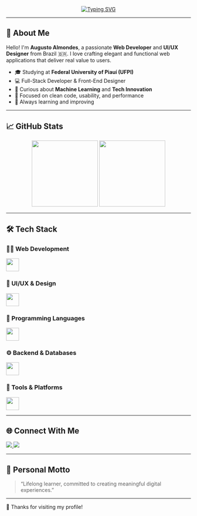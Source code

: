 <!-- Banner Animado -->
<div align="center">
  <a href="https://git.io/typing-svg">
    <img src="https://readme-typing-svg.herokuapp.com?font=Fira+Code&pause=1000&color=58A6FF&center=true&vCenter=true&multiline=true&width=600&height=100&lines=Welcome+to+my+GitHub!;I'm+Augusto+Almondes+%F0%9F%91%8B;Web+Developer+%7C+UI%2FUX+Designer+%7C+Tech+Enthusiast" alt="Typing SVG" />
  </a>
</div>

---

## 🚀 About Me

Hello! I'm **Augusto Almondes**, a passionate **Web Developer** and **UI/UX Designer** from Brazil 🇧🇷. I love crafting elegant and functional web applications that deliver real value to users.

- 🎓 Studying at **Federal University of Piauí (UFPI)**
- 💻 Full-Stack Developer & Front-End Designer
- 🧠 Curious about **Machine Learning** and **Tech Innovation**
- 🎯 Focused on clean code, usability, and performance
- 🌱 Always learning and improving

---

## 📈 GitHub Stats

<div align="center">
  <img height="180em" src="https://github-readme-stats.vercel.app/api?username=augustoalmondes&show_icons=true&theme=radical&hide_border=true" />
  <img height="180em" src="https://github-readme-stats.vercel.app/api/top-langs/?username=augustoalmondes&layout=compact&theme=radical&hide_border=true" />
</div>

---

## 🛠 Tech Stack

### 👨‍💻 Web Development
<div>
  <img src="https://skillicons.dev/icons?i=html,css,js,ts,react,vite,bootstrap" height="35" />
</div>

### 🎨 UI/UX & Design
<div>
  <img src="https://skillicons.dev/icons?i=figma,ps" height="35" />
</div>

### 🧠 Programming Languages
<div>
  <img src="https://skillicons.dev/icons?i=py,c,js,ts" height="35" />
</div>

### ⚙️ Backend & Databases
<div>
  <img src="https://skillicons.dev/icons?i=nodejs,express,prisma,mongo,postgres,mysql,pnpm,nestjs" height="35" />
</div>

### 🔧 Tools & Platforms
<div>
  <img src="https://skillicons.dev/icons?i=docker,vscode,git,github,discord" height="35" />
</div>

---

## 🌐 Connect With Me

<div align="left">
  <a href="https://www.linkedin.com/in/augusto-almondes-812196231" target="_blank">
    <img src="https://img.shields.io/badge/LinkedIn-0077B5?style=for-the-badge&logo=linkedin&logoColor=white" />
  </a>
  <a href="https://www.instagram.com/augusto_almondes" target="_blank">
    <img src="https://img.shields.io/badge/Instagram-E4405F?style=for-the-badge&logo=instagram&logoColor=white" />
  </a>
</div>

---

## 📌 Personal Motto

> “Lifelong learner, committed to creating meaningful digital experiences.”

---

🎉 Thanks for visiting my profile!

